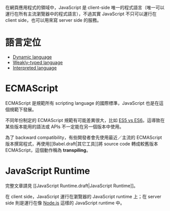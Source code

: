 在網頁應用程式的領域中，JavaScript 是 client-side 唯一的程式語言（唯一可以運行在所有主流瀏覽器中的程式語言），不過其實 JavaScript 不只可以運行在 client side，也可以用來寫 server side 的服務。

# 語言定位

- [Dynamic language](</Programming Language/程式語言的分類.md>)
- [Weakly-typed language](</Programming Language/程式語言的分類.md>)
- [Interpreted language](</Programming Language/程式語言的分類.md>)

# ECMAScript

ECMAScript 是規範所有 scripting language 的國際標準，JavaScript 也是在這個規範下發展。

不同年份制定的 ECMAScript 規範有可能差異很大，比如 [ES5 vs ES6](</Programming Language/JavaScript/ES5 vs ES6.md>)。這導致在某些版本能用的語法或 APIs 不一定能在另一個版本中使用。

為了 backward compatibility，有些開發者會先使用最近／主流的 ECMAScript 版本撰寫程式，再使用[[Babel.draft|其它工具]]將 source code 轉成較舊版本 ECMAScript，這個動作稱為 **transpiling**。

# JavaScript Runtime

完整文章請見 [[JavaScript Runtime.draft|JavaScript Runtime]]。

在 client side，JavaScript 運行在瀏覽器的 JavaScript runtime 上；在 server side 則是運行在像 [Node.js](</Programming Language/JavaScript/Node.js/0 - Introduction.md>) 這樣的 JavaScript runtime 中。

